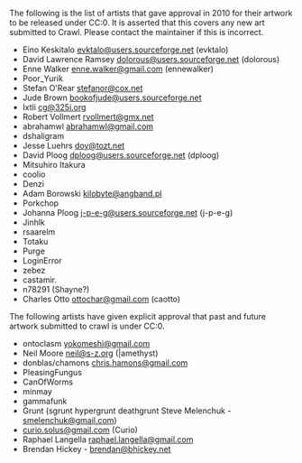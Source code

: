 The following is the list of artists that gave approval in 2010 for their artwork to be released under CC:0. It is asserted that this covers any new art submitted to Crawl. Please contact the maintainer if this is incorrect.

- Eino Keskitalo evktalo@users.sourceforge.net (evktalo)
- David Lawrence Ramsey dolorous@users.sourceforge.net (dolorous)
- Enne Walker enne.walker@gmail.com (ennewalker)
- Poor_Yurik
- Stefan O'Rear stefanor@cox.net
- Jude Brown bookofjude@users.sourceforge.net
- Ixtli cg@325i.org
- Robert Vollmert rvollmert@gmx.net
- abrahamwl abrahamwl@gmail.com
- dshaligram 
- Jesse Luehrs doy@tozt.net
- David Ploog dploog@users.sourceforge.net (dploog)
- Mitsuhiro Itakura
- coolio
- Denzi
- Adam Borowski kilobyte@angband.pl
- Porkchop
- Johanna Ploog j-p-e-g@users.sourceforge.net (j-p-e-g)
- Jinhlk
- rsaarelm
- Totaku
- Purge
- LoginError
- zebez
- castamir.
- n78291 (Shayne?)
- Charles Otto ottochar@gmail.com (caotto)

The following artists have given explicit approval that past and future artwork submitted to crawl is under CC:0.
- ontoclasm yokomeshi@gmail.com
- Neil Moore neil@s-z.org (|amethyst)
- donblas/chamons chris.hamons@gmail.com
- PleasingFungus
- CanOfWorms
- minmay
- gammafunk
- Grunt (sgrunt hypergrunt deathgrunt Steve Melenchuk - smelenchuk@gmail.com)
- curio.solus@gmail.com (Curio)
- Raphael Langella raphael.langella@gmail.com
- Brendan Hickey - brendan@bhickey.net
